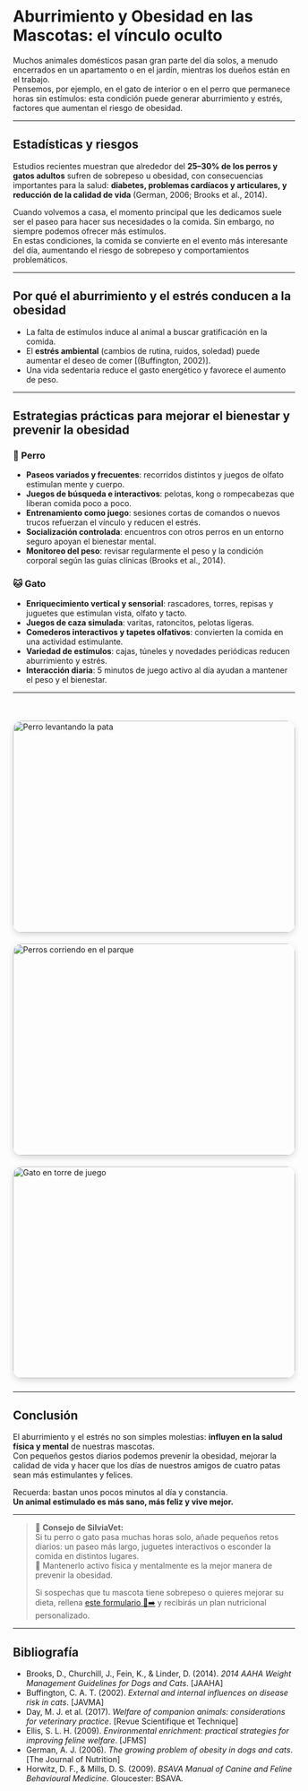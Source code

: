 # Aburrimiento y Obesidad en las Mascotas: el vínculo oculto

Muchos animales domésticos pasan gran parte del día solos, a menudo encerrados en un apartamento o en el jardín, mientras los dueños están en el trabajo.  
Pensemos, por ejemplo, en el gato de interior o en el perro que permanece horas sin estímulos: esta condición puede generar aburrimiento y estrés, factores que aumentan el riesgo de obesidad.

---

## Estadísticas y riesgos

Estudios recientes muestran que alrededor del **25–30% de los perros y gatos adultos** sufren de sobrepeso u obesidad, con consecuencias importantes para la salud: **diabetes, problemas cardíacos y articulares, y reducción de la calidad de vida** (German, 2006; Brooks et al., 2014).

Cuando volvemos a casa, el momento principal que les dedicamos suele ser el paseo para hacer sus necesidades o la comida. Sin embargo, no siempre podemos ofrecer más estímulos.  
En estas condiciones, la comida se convierte en el evento más interesante del día, aumentando el riesgo de sobrepeso y comportamientos problemáticos.

---

## Por qué el aburrimiento y el estrés conducen a la obesidad

- La falta de estímulos induce al animal a buscar gratificación en la comida.
- El **estrés ambiental** (cambios de rutina, ruidos, soledad) puede aumentar el deseo de comer [(Buffington, 2002)].
- Una vida sedentaria reduce el gasto energético y favorece el aumento de peso.

---

## Estrategias prácticas para mejorar el bienestar y prevenir la obesidad

### 🐶 Perro

- **Paseos variados y frecuentes**: recorridos distintos y juegos de olfato estimulan mente y cuerpo.
- **Juegos de búsqueda e interactivos**: pelotas, kong o rompecabezas que liberan comida poco a poco.
- **Entrenamiento como juego**: sesiones cortas de comandos o nuevos trucos refuerzan el vínculo y reducen el estrés.
- **Socialización controlada**: encuentros con otros perros en un entorno seguro apoyan el bienestar mental.
- **Monitoreo del peso**: revisar regularmente el peso y la condición corporal según las guías clínicas (Brooks et al., 2014).

### 🐱 Gato

- **Enriquecimiento vertical y sensorial**: rascadores, torres, repisas y juguetes que estimulan vista, olfato y tacto.
- **Juegos de caza simulada**: varitas, ratoncitos, pelotas ligeras.
- **Comederos interactivos y tapetes olfativos**: convierten la comida en una actividad estimulante.
- **Variedad de estímulos**: cajas, túneles y novedades periódicas reducen aburrimiento y estrés.
- **Interacción diaria**: 5 minutos de juego activo al día ayudan a mantener el peso y el bienestar.

---

<div style="
  display: flex;
  justify-content: center;
  align-items: center;
  gap: 20px;
  flex-wrap: wrap;
  margin-top: 40px;
  padding: 10px 0;
">

  <div style="
    width: 300px;
    aspect-ratio: 4 / 3;
    overflow: hidden;
    border-radius: 16px;
    box-shadow: 0 4px 12px rgba(0,0,0,0.15);
    flex: 1 1 300px;
  ">
    <img src="/blog/images/ab-ob-es.png" 
         alt="Perro levantando la pata" 
         style="width: 100%; height: 100%; object-fit: cover;" />
  </div>

  <div style="
    width: 300px;
    aspect-ratio: 4 / 3;
    overflow: hidden;
    border-radius: 16px;
    box-shadow: 0 4px 12px rgba(0,0,0,0.15);
    flex: 1 1 300px;
  ">
    <img src="/blog/images/ab-ob1.png" 
         alt="Perros corriendo en el parque" 
         style="width: 100%; height: 100%; object-fit: cover;" />
  </div>

  <div style="
    width: 300px;
    aspect-ratio: 4 / 3;
    overflow: hidden;
    border-radius: 16px;
    box-shadow: 0 4px 12px rgba(0,0,0,0.15);
    flex: 1 1 300px;
  ">
    <img src="/blog/images/ab-ob.png" 
         alt="Gato en torre de juego" 
         style="width: 100%; height: 100%; object-fit: cover;" />
  </div>

</div>

---

## Conclusión

El aburrimiento y el estrés no son simples molestias: **influyen en la salud física y mental** de nuestras mascotas.  
Con pequeños gestos diarios podemos prevenir la obesidad, mejorar la calidad de vida y hacer que los días de nuestros amigos de cuatro patas sean más estimulantes y felices.

Recuerda: bastan unos pocos minutos al día y constancia.  
**Un animal estimulado es más sano, más feliz y vive mejor.**

---

> 🐾 **Consejo de SilviaVet:**  
> Si tu perro o gato pasa muchas horas solo, añade pequeños retos diarios: un paseo más largo, juguetes interactivos o esconder la comida en distintos lugares.  
> 🌿 Mantenerlo activo física y mentalmente es la mejor manera de prevenir la obesidad.  
>  
> Si sospechas que tu mascota tiene sobrepeso o quieres mejorar su dieta, rellena [este formulario 📝➡️](https://form.jotform.com/252726382736363) y recibirás un plan nutricional personalizado.

---

## Bibliografía

- Brooks, D., Churchill, J., Fein, K., & Linder, D. (2014). _2014 AAHA Weight Management Guidelines for Dogs and Cats_. [JAAHA]
- Buffington, C. A. T. (2002). _External and internal influences on disease risk in cats_. [JAVMA]
- Day, M. J. et al. (2017). _Welfare of companion animals: considerations for veterinary practice_. [Revue Scientifique et Technique]
- Ellis, S. L. H. (2009). _Environmental enrichment: practical strategies for improving feline welfare_. [JFMS]
- German, A. J. (2006). _The growing problem of obesity in dogs and cats_. [The Journal of Nutrition]
- Horwitz, D. F., & Mills, D. S. (2009). _BSAVA Manual of Canine and Feline Behavioural Medicine_. Gloucester: BSAVA.
